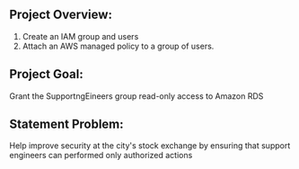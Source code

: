 ## Project Overview:

1. Create an IAM group and users
2. Attach an AWS managed policy to a group of users.

## Project Goal:
Grant the SupportngEineers group read-only access to Amazon RDS

## Statement Problem:

Help improve security at the city's stock exchange by ensuring that support engineers can performed only authorized actions
